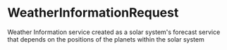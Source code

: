 # WeatherInformationRequest
Weather Information service created as a solar system's forecast service that depends on the positions of the planets within the solar system
